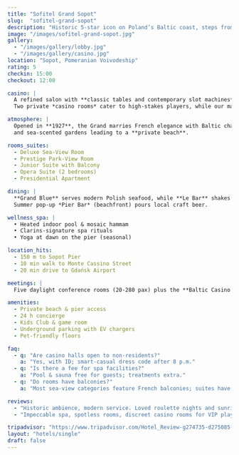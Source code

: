 ```yaml
---
title: "Sofitel Grand Sopot"
slug:  "sofitel-grand-sopot"
description: "Historic 5-star icon on Poland’s Baltic coast, steps from Europe’s longest wooden pier."
image: "/images/sofitel-grand-sopot.jpg"
gallery:
  - "/images/gallery/lobby.jpg"
  - "/images/gallery/casino.jpg"
location: "Sopot, Pomeranian Voivodeship"
rating: 5
checkin: 15:00
checkout: 12:00

casino: |
  A refined salon with **classic tables and contemporary slot machines**.  
  Two private *casino rooms* cater to high-stakes players, while our main *casino hall* offers roulette, blackjack & poker in an Art-Deco setting.

atmosphere: |
  Opened in **1927**, the Grand marries French elegance with Baltic charm: marble corridors, chandeliers,
  and sea-scented gardens leading to a **private beach**.

rooms_suites:
  - Deluxe Sea-View Room
  - Prestige Park-View Room
  - Junior Suite with Balcony
  - Opera Suite (2 bedrooms)
  - Presidential Apartment

dining: |
  **Grand Blue** serves modern Polish seafood, while **Le Bar** shakes signature martinis with live jazz at sunset.
  Summer pop-up *Pier Bar* (beachfront) pours local craft beer.

wellness_spa: |
  • Heated indoor pool & mosaic hammam  
  • Clarins-signature spa rituals  
  • Yoga at dawn on the pier (seasonal)

location_hits:
  - 150 m to Sopot Pier
  - 10 min walk to Monte Cassino Street
  - 20 min drive to Gdańsk Airport

meetings: |
  Five daylight conference rooms (20-280 pax) plus the **Baltic Casino Hall** for gala dinners up to 200 guests.

amenities:
  - Private beach & pier access
  - 24 h concierge
  - Kids Club & game room
  - Underground parking with EV chargers
  - Pet-friendly floors

faq:
  - q: "Are casino halls open to non-residents?"
    a: "Yes, with ID; smart-casual dress code after 8 p.m."
  - q: "Is there a fee for spa facilities?"
    a: "Pool & sauna free for guests; treatments extra."
  - q: "Do rooms have balconies?"
    a: "Most sea-view categories feature French balconies; suites have full terraces."

reviews:
  - "Historic ambience, modern service. Loved roulette nights and sunrise yoga!"
  - "Impeccable spa, spotless rooms, discreet casino rooms for VIP play."

tripadvisor: "https://www.tripadvisor.com/Hotel_Review-g274735-d275085-Reviews-Sofitel_Grand_Sopot-Sopot_Pomerania_Province_Northern_Poland.html"
layout: "hotels/single"
draft: false
---
```

